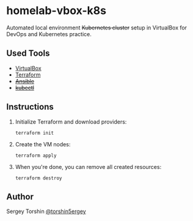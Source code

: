 # homelab-vbox-k8s

Automated local environment ~~Kubernetes cluster~~ setup in VirtualBox for DevOps and Kubernetes practice.

## Used Tools

- [VirtualBox](https://www.virtualbox.org/wiki/Downloads)
- [Terraform](https://www.terraform.io/downloads.html)
- ~~[Ansible]()~~
- ~~[kubectl]()~~

## Instructions
1. Initialize Terraform and download providers:
    ```
    terraform init
    ```
2. Create the VM nodes:
    ```
    terraform apply
    ```
3. When you're done, you can remove all created resources:
    ```
    terraform destroy
    ```

## Author
Sergey Torshin [@torshin5ergey](https://github.com/torshin5ergey)
